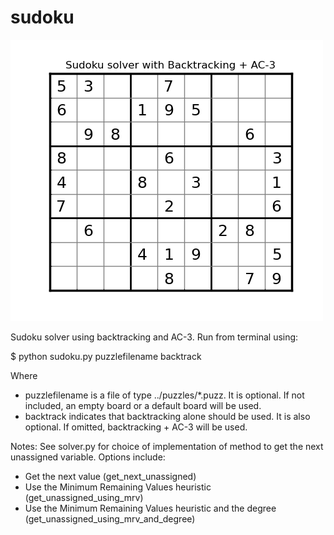 # sudoku
<img src="./sudoku_easy_looping.gif?raw=true">

Sudoku solver using backtracking and AC-3.
Run from terminal using:

$ python sudoku.py puzzlefilename backtrack

Where 
- puzzlefilename is a file of type ../puzzles/\*.puzz. It is optional. If not included, an empty board or a default board will be used.
- backtrack indicates that backtracking alone should be used. It is also optional. If omitted, backtracking + AC-3 will be used.

Notes:
See solver.py for choice of implementation of method to get the next unassigned variable. Options include:
- Get the next value (get_next_unassigned)
- Use the Minimum Remaining Values heuristic (get_unassigned_using_mrv)
- Use the Minimum Remaining Values heuristic and the degree (get_unassigned_using_mrv_and_degree)

